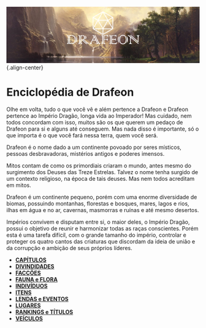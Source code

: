 <!-- TITLE: Enciclopédia de Drafeon -->
<!-- SUBTITLE: Introdução à Drafeon e seus Arredores-->
![Drafeon Banner](/uploads/banners/drafeon-banner.jpg "Drafeon Banner"){.align-center}
# Enciclopédia de Drafeon

Olhe em volta, tudo o que você vê e além pertence a Drafeon e Drafeon pertence ao Império Dragão, longa vida ao Imperador! Mas cuidado, nem todos concordam com isso, muitos são os que querem um pedaço de Drafeon para si e alguns até conseguem. Mas nada disso é importante, só o que importa é o que você fará nessa terra, quem você será.

Drafeon é o nome dado a um continente povoado por seres místicos, pessoas desbravadoras,  mistérios antigos e poderes imensos. 

Mitos contam de como os primordiais criaram o mundo, antes mesmo do surgimento dos Deuses das Treze Estrelas. Talvez o nome tenha surgido de um contexto religioso, na época de tais deuses. Mas nem todos acreditam em mitos.

Drafeon é um continente pequeno, porém com uma enorme diversidade de biomas, possuindo montanhas, florestas e bosques, mares, lagos e rios, ilhas em água e no ar, cavernas, masmorras e ruínas e até mesmo desertos. 

Impérios convivem e disputam entre si, o maior deles, o Império Dragão, possui o objetivo de reunir e harmonizar todas as raças conscientes. Porém esta é uma tarefa difícil, com o grande tamanho do império, controlar e proteger os quatro cantos das criaturas que discordam da ideia de união e da corrupção e ambição de seus próprios líderes.

* [**CAPÍTULOS**](http://localhost/capitulos)
* [**DIVINDIDADES**](http://localhost/divindades#divindades)
* [**FACÇÕES**](http://localhost/faccoes#faccoes)
* [**FAUNA e FLORA**](http://localhost/fauna-e-flora#fauna-e-flora)
* [**INDIVÍDUOS**](http://localhost/individuos#individuos)
* [**ITENS**](http://localhost/itens#itens)
* [**LENDAS e EVENTOS**](http://localhost/lendas-e-eventos#lendas-e-eventos)
* [**LUGARES**](http://localhost/lugares#lugares)
* [**RANKINGS e TÍTULOS**](http://localhost/rankings-e-titulos#rankings-e-titulos)
* [**VEÍCULOS**](http://localhost/veiculos#veiculos)
